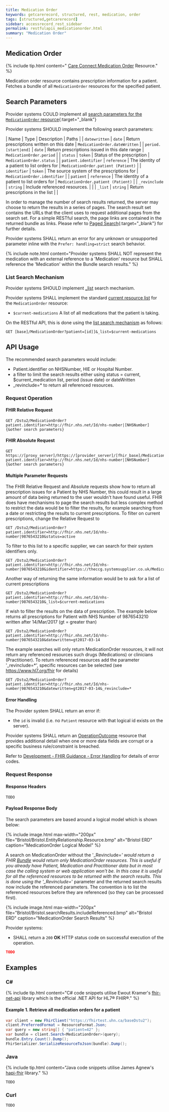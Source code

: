 ```yaml
---
title: Medication Order
keywords: getcarerecord, structured, rest, medication, order
tags: [structured,getcarerecord]
sidebar: accessrecord_rest_sidebar
permalink: restfulapis_medicationorder.html
summary: "Medication Order"
---
```


## Medication Order ##

{% include tip.html content=" [Care Connect Medication Order](https://fhir-test.nhs.uk/StructureDefinition/careconnect-gpc-medicationorder-1
) Resource." %}

Medication order resource contains prescription information for a patient. Fetches a bundle of all `MedicationOrder` resources for the specified patient.

## Search Parameters ##

Provider systems COULD implement all [search parameters for the `MedicationOrder` resource](https://www.hl7.org/fhir/DSTU2/medicationorder.html#search){:target="_blank"}

Provider systems SHOULD implement the following search parameters:

| Name | Type | Description | Paths |
| `datewritten` | `date` | Return prescriptions written on this date | `MedicationOrder.dateWritten` |
| `period.[start|end]` | `date` | Return prescriptions issued in this date range | `MedicationOrder.period` |
| `status` | `token` | Status of the prescription | `MedicationOrder.status` |
| `patient.identifier` | `reference` | The identity of a patient to list orders for | `MedicationOrder.patient (Patient)` |
| `identifier` | `token` | The source system of the prescriptions for  | `MedicationOrder.identifier` |
| `patient` | `reference` | The identity of a patient to list orders for | `MedicationOrder.patient (Patient)` |
| `_revinclude` | `string` | Include referenced resources.  |  |
| `_list` | `string` | Return prescriptions in the list |  |

In order to manage the number of search results returned, the server may choose to return the results in a series of pages. The search result set contains the URLs that the client uses to request additional pages from the search set. For a simple RESTful search, the page links are contained in the returned bundle as links. Please refer to [Paged Search](https://www.hl7.org/fhir/DSTU2/search.html#count){:target="_blank"} for further details.

Provider systems SHALL return an error for any unknown or unsupported parameter inline with the `Prefer: handling=strict` search behavior.

{% include note.html content="Provider systems SHALL NOT represent the medication with an external reference to a 'Medication' resource but SHALL reference the 'Medication' within the Bundle search results." %}

### List Search Mechanism ###

Provider systems SHOULD implement [_list](https://www.hl7.org/fhir/DSTU2/search.html#list) search mechanism.

Provider systems SHALL implement the standard [current resource list](https://www.hl7.org/fhir/lifecycle.html#current) for the `MedicationOrder` resource:

- `$current-medications` A list of all medications that the patient is taking.

On the RESTful API, this is done using the [list search mechanism](https://www.hl7.org/fhir/DSTU2/search.html#list) as follows:

```http
GET [base]/MedicationOrder?patient=[id]]&_list=$current-medications
```


## API Usage ##

The recommended search parameters would include:

- Patient.identifier on NHSNumber, HIE or Hospital Number.
- a filter to limit the search results either using status = current, $current_medication list, period (issue date) or dateWritten
- _revinclude=* to return all referenced resources.

### Request Operation ###

#### FHIR Relative Request ####

```http
GET /Dstu2/MedicationOrder?patient.identifier=http://fhir.nhs.net/Id/nhs-number|[NHSNumber]{&other search parameters}
```

#### FHIR Absolute Request ####

```http
GET https://[proxy_server]/https://[provider_server]/[fhir_base]/MedicationOrder?patient.identifier=http://fhir.nhs.net/Id/nhs-number|[NHSNumber]{&other search parameters}
```

#### Multiple Parameter Requests ####

The FHIR Relative Request and Absolute requests show how to return all prescription issues for a Patient by NHS Number, this could result in a large amount of data being returned to the user wouldn't have found useful. FHIR does have mechanisms to page the search results but less complex method to restrict the data would be to filter the results, for example searching from a date or restricting the results to current prescriptions. 
To filter on current prescriptions, change the Relative Request to  

```http
GET /Dstu2/MedicationOrder?patient.identifier=http://fhir.nhs.net/Id/nhs-number|9876543210&status=active
```
To filter to this list to a specific supplier, we can search for their system identifiers only.

```http
GET /Dstu2/MedicationOrder?patient.identifier=http://fhir.nhs.net/Id/nhs-number|9876543210&identifier=https://theccg.systemsupplier.co.uk/MedicationOrder|
```

Another way of returning the same information would be to ask for a list of current prescriptions

```http
GET /Dstu2/MedicationOrder?patient.identifier=http://fhir.nhs.net/Id/nhs-number|9876543210&_list=$current-medications
```

If wish to filter the results on the data of prescription. The example below returns all prescriptions for Patient with NHS Number of 9876543210 written after 14/Mar/2017 (gt = greater than)

```http
GET /Dstu2/MedicationOrder?patient.identifier=http://fhir.nhs.net/Id/nhs-number|9876543210&datewritten=gt2017-03-14
```

The example searches will only return MedicationOrder resources, it will not return any referenced resources such drugs (Medications) or clinicians (Practitioner). To return referenced resources add the parameter '_revinclude=*', specific resources can be selected (see https://www.hl7.org/fhir for details)
 
```http
GET /Dstu2/MedicationOrder?patient.identifier=http://fhir.nhs.net/Id/nhs-number|9876543210&datewritten=gt2017-03-14&_revinclude=*
```



#### Error Handling ####

The Provider system SHALL return an error if:

- the `id` is invalid (i.e. no `Patient` resource with that logical id exists on the server).

Provider systems SHALL return an [OperationOutcome](http://www.hl7.org/fhir/operationoutcome.html) resource that provides additional detail when one or more data fields are corrupt or a specific business rule/constraint is breached.

Refer to [Development - FHIR Guidance - Error Handling](development_fhir_error_handling_guidance.html) for details of error codes.

### Request Response ###

#### Response Headers ####

```http
TODO
```

#### Payload Response Body ####

The search parameters are based around a logical model which is shown below:

{% include image.html 
max-width="200px" file="Bristol/Bristol.EntityRelationship.Resource.bmp" alt="Bristol ERD"
caption="MedicationOrder Logical Model" %} 

A search on MedicationOrder without the '_Revinclude=*' would return a FHIR [Bundle](https://www.hl7.org/fhir/DSTU2/bundle.html) would return only MedicationOrder resources. This is useful if you already have Patient, Medication and Practitioner data but in most case the calling system or web application won't be. In this case it is useful for all the referenced resources to be returned with the search results.
This is done using the '_Revinclude=*' parameter and the returned search results now include the referenced parameters. The convention is to list the referenced resources before they are referenced (so they can be processed first).

{% include image.html 
max-width="200px" file="Bristol/Bristol.searchResults.includeReferenced.bmp" alt="Bristol ERD"
caption="MedicationOrder Search Results" %} 



Provider systems:

- SHALL return a `200` **OK** HTTP status code on successful execution of the operation.

```json
TODO
```

## Examples ##

### C# ###

{% include tip.html content="C# code snippets utilise Ewout Kramer's [fhir-net-api](https://github.com/ewoutkramer/fhir-net-api) library which is the official .NET API for HL7&reg; FHIR&reg;." %}

#### Example 1. Retrieve all medication orders for a patient ####

```csharp
var client = new FhirClient("https://fhirtest.uhn.ca/baseDstu2");
client.PreferredFormat = ResourceFormat.Json;
var query = new string[] { "patient=42" };
var bundle = client.Search<MedicationOrder>(query);
bundle.Entry.Count().Dump();
FhirSerializer.SerializeResourceToJson(bundle).Dump();
```

### Java ###

{% include tip.html content="Java code snippets utilise James Agnew's [hapi-fhir](https://github.com/jamesagnew/hapi-fhir/
) library." %}

```java
TODO
```

### Curl ###



```curl
TODO
```


